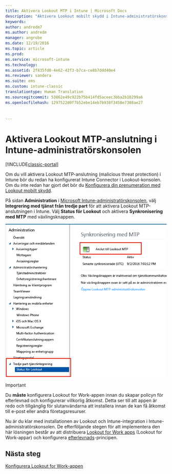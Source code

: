 ```yaml
---
title: Aktivera Lookout MTP i Intune | Microsoft Docs
description: "Aktivera Lookout mobilt skydd i Intune-administratörskonsolen."
keywords: 
author: andredm7
ms.author: andredm
manager: angrobe
ms.date: 12/19/2016
ms.topic: article
ms.prod: 
ms.service: microsoft-intune
ms.technology: 
ms.assetid: 2f835fd0-4e62-42f3-b7ca-ce8b7ddd40e4
ms.reviewer: sandera
ms.suite: ems
ms.custom: intune-classic
translationtype: Human Translation
ms.sourcegitcommit: 53862e49c922b75b414fd5aceec3bba2b10299a6
ms.openlocfilehash: 1297522d0f7b52ebe14eb7b938f3458e7308ae27


---
```


# <a name="enable-lookout-mtp-connection-in-the-intune-admin-console"></a>Aktivera Lookout MTP-anslutning i Intune-administratörskonsolen

[!INCLUDE[classic-portal](../includes/classic-portal.md)]

Om du vill aktivera Lookout MTP-anslutning (malicious threat protection) i Intune bör du redan ha konfigurerat Intune Connector i Lookout-konsolen.  Om du inte redan har gjort det bör du [Konfigurera din prenumeration med Lookout mobilt skydd](set-up-your-subscription-with-lookout-mtp.md).

På sidan **Administration** i [Microsoft Intune-administratörskonsolen](https://manage.microsoft.com), välj **Integrering med tjänst från tredje part** för att aktivera Lookout MTP-anslutningen i Intune. Välj **Status för Lookout** och aktivera **Synkronisering med MTP** med växlingsknappen.

![skärmbild av sidan Lookout-synkronisering med växelknappen för att aktivera markerad](../media/mtp/lookout-intune-synchronization.png)

>[!IMPORTANT]
> Du **måste** konfigurera Lookout for Work-appen innan du skapar policyn för efterlevnad och konfigurerar villkorlig åtkomst. Detta ser till att appen är redo och tillgänglig för slutanvändarna att installera innan de kan få åtkomst till e-post eller andra företagsresurser.

Nu är du klar med installationen av Lookout och Intune-integration i Intune-administratörskonsolen.  De efterföljande stegen för att implementera den här lösningen består av att distribuera [Lookout for Work apps](configure-and-deploy-lookout-for-work-apps.md) (Lookout for Work-appar) och konfigurera [efterlevnads](enable-device-threat-protection-rule-in-compliance-policy.md)-principen.


## <a name="next-steps"></a>Nästa steg
[Konfigurera Lookout for Work-appen](configure-and-deploy-lookout-for-work-apps.md)



<!--HONumber=Jan17_HO2-->


